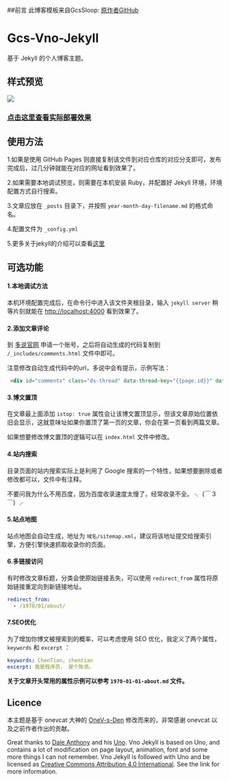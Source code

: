 ##前言
此博客模板来自GcsSloop: [原作者GitHub](https://github.com/GcsSloop/Gcs-Vno-Jekyll)
# Gcs-Vno-Jekyll

基于 Jekyll 的个人博客主题。

## 样式预览

![](http://ww2.sinaimg.cn/mw690/e21cb47ejw1faa2wg1y05j21kw0wyh24.jpg)

### [点击这里查看实际部署效果](https://chentiansaber.github.io)

## 使用方法

1.如果是使用 GitHub Pages 则直接复制该文件到对应仓库的对应分支即可，发布完成后，过几分钟就能在对应的网址看到效果了。

2.如果需要本地调试预览，则需要在本机安装 Ruby，并配置好 Jekyll 环境，环境配置方式自行搜索。

3.文章应放在 `_posts` 目录下，并按照 `year-month-day-filename.md` 的格式命名。

4.配置文件为 `_config.yml`

5.更多关于jekyll的介绍可以查看[这里](http://jekyll.com.cn/docs/home/)


## 可选功能

#### 1.本地调试方法

本机环境配置完成后，在命令行中进入该文件夹根目录，输入 `jekyll server` 稍等片刻就能在 <http://localhost:4000> 看到效果了。

#### 2.添加文章评论

到 [多说官网](http://duoshuo.com/) 申请一个账号，之后将自动生成的代码复制到 `/_includes/comments.html` 文件中即可。

注意修改自动生成代码中的url，多说中会有提示，示例写法：

``` html
 <div id="comments" class="ds-thread" data-thread-key="{{page.id}}" data-title="{{page.title}}" data-url="{{site.url}}{{page.url}}"></div>
```

#### 3.博文置顶

在文章最上面添加 `istop: true` 属性会让该博文置顶显示，但该文章原始位置依旧会显示，这就意味址如果你置顶了第一页的文章，你会在第一页看到两篇文章。

如果想要修改博文置顶的逻辑可以在 `index.html` 文件中修改。

#### 4.站内搜索

目录页面的站内搜索实际上是利用了 Google 搜索的一个特性，如果想要删除或者修改都可以，文件中有注释。

不要问我为什么不用百度，因为百度收录速度太慢了，经常收录不全。 ╮ (￣ 3￣) ╭

#### 5.站点地图

站点地图会自动生成，地址为 `域名/sitemap.xml`，建议将该地址提交给搜索引擎，方便引擎快速抓取收录你的页面。

#### 6.多链接访问

有时修改文章标题，分类会使原始链接丢失，可以使用 `redirect_from` 属性将原始链接重定向到新链接地址。

``` yml
redirect_from:
  - /1970/01/about/
```

#### 7.SEO优化

为了增加你博文被搜索到的概率，可以考虑使用 SEO 优化，我定义了两个属性，`keywords` 和 `excerpt` ：

``` yml
keywords: ChenTian, chentian
excerpt: 我是程序员， 是个陈添。
```

**关于文章开头常用的属性示例可以参考 `1970-01-01-about.md` 文件。**


## Licence

本主题是基于 onevcat 大神的 [OneV-s-Den](https://github.com/onevcat/OneV-s-Den) 修改而来的，非常感谢 onevcat 以及之前作者作出的贡献。

Great thanks to [Dale Anthony](https://github.com/daleanthony) and his [Uno](https://github.com/daleanthony/uno). Vno Jekyll is based on Uno, and contains a lot of modification on page layout, animation, font and some more things I can not remember. Vno Jekyll is followed with Uno and be licensed as [Creative Commons Attribution 4.0 International](http://creativecommons.org/licenses/by/4.0/). See the link for more information.


